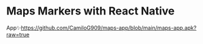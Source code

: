 # Maps Markers with React Native

App✨https://github.com/CamiloG909/maps-app/blob/main/maps-app.apk?raw=true
